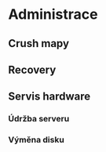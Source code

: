 # Administrace

## Crush mapy

## Recovery

## Servis hardware

### Údržba serveru

### Výměna disku


